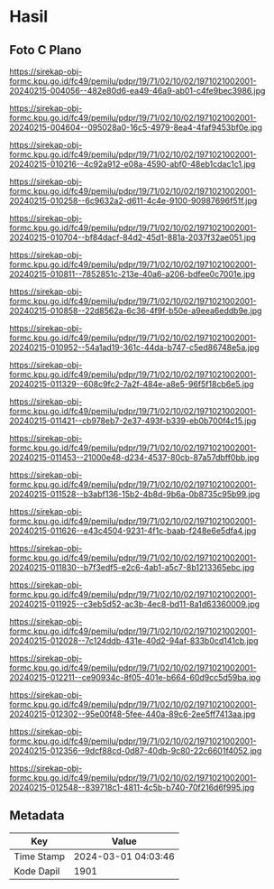 # Hasil

## Foto C Plano

https://sirekap-obj-formc.kpu.go.id/fc49/pemilu/pdpr/19/71/02/10/02/1971021002001-20240215-004056--482e80d6-ea49-46a9-ab01-c4fe9bec3986.jpg

https://sirekap-obj-formc.kpu.go.id/fc49/pemilu/pdpr/19/71/02/10/02/1971021002001-20240215-004604--095028a0-16c5-4979-8ea4-4faf9453bf0e.jpg

https://sirekap-obj-formc.kpu.go.id/fc49/pemilu/pdpr/19/71/02/10/02/1971021002001-20240215-010216--4c92a912-e08a-4590-abf0-48eb1cdac1c1.jpg

https://sirekap-obj-formc.kpu.go.id/fc49/pemilu/pdpr/19/71/02/10/02/1971021002001-20240215-010258--6c9632a2-d611-4c4e-9100-90987696f51f.jpg

https://sirekap-obj-formc.kpu.go.id/fc49/pemilu/pdpr/19/71/02/10/02/1971021002001-20240215-010704--bf84dacf-84d2-45d1-881a-2037f32ae051.jpg

https://sirekap-obj-formc.kpu.go.id/fc49/pemilu/pdpr/19/71/02/10/02/1971021002001-20240215-010811--7852851c-213e-40a6-a206-bdfee0c7001e.jpg

https://sirekap-obj-formc.kpu.go.id/fc49/pemilu/pdpr/19/71/02/10/02/1971021002001-20240215-010858--22d8562a-6c36-4f9f-b50e-a9eea6eddb9e.jpg

https://sirekap-obj-formc.kpu.go.id/fc49/pemilu/pdpr/19/71/02/10/02/1971021002001-20240215-010952--54a1ad19-361c-44da-b747-c5ed86748e5a.jpg

https://sirekap-obj-formc.kpu.go.id/fc49/pemilu/pdpr/19/71/02/10/02/1971021002001-20240215-011329--608c9fc2-7a2f-484e-a8e5-96f5f18cb6e5.jpg

https://sirekap-obj-formc.kpu.go.id/fc49/pemilu/pdpr/19/71/02/10/02/1971021002001-20240215-011421--cb978eb7-2e37-493f-b339-eb0b700f4c15.jpg

https://sirekap-obj-formc.kpu.go.id/fc49/pemilu/pdpr/19/71/02/10/02/1971021002001-20240215-011453--21000e48-d234-4537-80cb-87a57dbff0bb.jpg

https://sirekap-obj-formc.kpu.go.id/fc49/pemilu/pdpr/19/71/02/10/02/1971021002001-20240215-011528--b3abf136-15b2-4b8d-9b6a-0b8735c95b99.jpg

https://sirekap-obj-formc.kpu.go.id/fc49/pemilu/pdpr/19/71/02/10/02/1971021002001-20240215-011626--e43c4504-9231-4f1c-baab-f248e6e5dfa4.jpg

https://sirekap-obj-formc.kpu.go.id/fc49/pemilu/pdpr/19/71/02/10/02/1971021002001-20240215-011830--b7f3edf5-e2c6-4ab1-a5c7-8b1213365ebc.jpg

https://sirekap-obj-formc.kpu.go.id/fc49/pemilu/pdpr/19/71/02/10/02/1971021002001-20240215-011925--c3eb5d52-ac3b-4ec8-bd11-8a1d63360009.jpg

https://sirekap-obj-formc.kpu.go.id/fc49/pemilu/pdpr/19/71/02/10/02/1971021002001-20240215-012028--7c124ddb-431e-40d2-94af-833b0cd141cb.jpg

https://sirekap-obj-formc.kpu.go.id/fc49/pemilu/pdpr/19/71/02/10/02/1971021002001-20240215-012211--ce90934c-8f05-401e-b664-60d9cc5d59ba.jpg

https://sirekap-obj-formc.kpu.go.id/fc49/pemilu/pdpr/19/71/02/10/02/1971021002001-20240215-012302--95e00f48-5fee-440a-89c6-2ee5ff7413aa.jpg

https://sirekap-obj-formc.kpu.go.id/fc49/pemilu/pdpr/19/71/02/10/02/1971021002001-20240215-012356--9dcf88cd-0d87-40db-9c80-22c6601f4052.jpg

https://sirekap-obj-formc.kpu.go.id/fc49/pemilu/pdpr/19/71/02/10/02/1971021002001-20240215-012548--839718c1-4811-4c5b-b740-70f216d6f995.jpg


## Metadata

| Key        | Value               |
| ---------- | ------------------- |
| Time Stamp | 2024-03-01 04:03:46 |
| Kode Dapil | 1901                |



